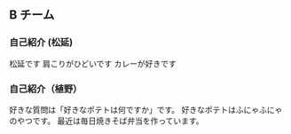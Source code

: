 ## B チーム

### 自己紹介 (松延)
松延です
肩こりがひどいです
カレーが好きです

### 自己紹介（植野）
好きな質問は「好きなポテトは何ですか」です。
好きなポテトはふにゃふにゃのやつです。
最近は毎日焼きそば弁当を作っています。
